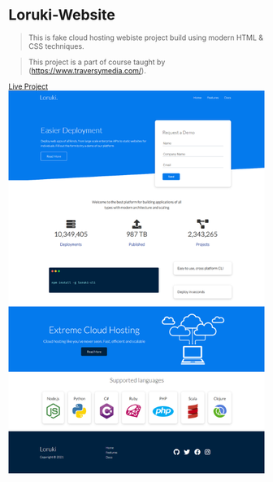# Loruki-Website

> This is fake cloud hosting webiste project build using modern HTML & CSS techniques.

> This project is a part of course taught by (https://www.traversymedia.com/).

[Live Project](https://kunalbagnial.github.io/loruki-website/)
![loruki website](/images/screenshot.png)
